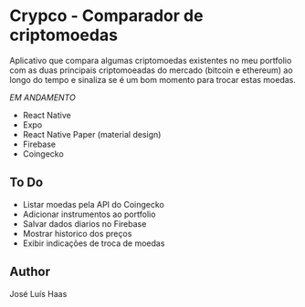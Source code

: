 # Crypco - Comparador de criptomoedas
Aplicativo que compara algumas criptomoedas existentes no meu portfolio com as duas principais criptomoeadas do mercado (bitcoin e ethereum) ao longo do tempo e sinaliza se é um bom momento para trocar estas moedas.

*EM ANDAMENTO*

- React Native
- Expo
- React Native Paper (material design)
- Firebase
- Coingecko

## To Do
- Listar moedas pela API do Coingecko
- Adicionar instrumentos ao portfolio
- Salvar dados diarios no Firebase
- Mostrar historico dos preços
- Exibir indicações de troca de moedas

## Author
José Luís Haas

